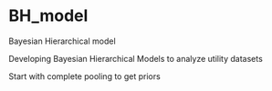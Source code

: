 # BH_model
Bayesian Hierarchical model

Developing Bayesian Hierarchical Models to analyze utility datasets

Start with complete pooling to get priors

